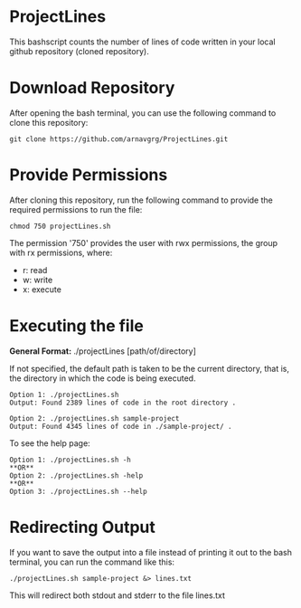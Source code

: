 # ProjectLines
This bashscript counts the number of lines of code written in your 
local github repository (cloned repository). 

# Download Repository

After opening the bash terminal, you can use the following command
to clone this repository:

``` git clone https://github.com/arnavgrg/ProjectLines.git ```

# Provide Permissions 
After cloning this repository, run the following command to provide 
the required permissions to run the file: 

```chmod 750 projectLines.sh```

The permission '750' provides the user with rwx permissions,
the group with rx permissions, where:

- r: read
- w: write
- x: execute

# Executing the file

**General Format:** ./projectLines [path/of/directory]

If not specified, the default path is taken to be the current directory, 
that is, the directory in which the code is being executed. 

```
Option 1: ./projectLines.sh
Output: Found 2389 lines of code in the root directory .
```

```
Option 2: ./projectLines.sh sample-project
Output: Found 4345 lines of code in ./sample-project/ .
```

To see the help page:
```
Option 1: ./projectLines.sh -h
**OR**
Option 2: ./projectLines.sh -help
**OR**
Option 3: ./projectLines.sh --help
```

# Redirecting Output

If you want to save the output into a file instead of printing 
it out to the bash terminal, you can run the command like this:

```./projectLines.sh sample-project &> lines.txt```

This will redirect both stdout and stderr to the file lines.txt
